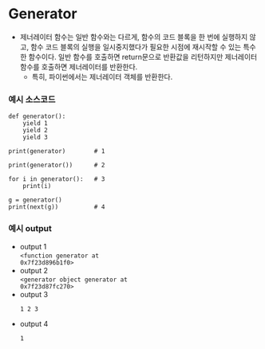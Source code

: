 # Generator

- 제너레이터 함수는 일반 함수와는 다르게, 함수의 코드 블록을 한 번에 실행하지 않고, 함수 코드 블록의 실행을 일시중지했다가 필요한 시점에 재시작할 수 있는 특수한 함수이다. 일반 함수를 호출하면 return문으로 반환값을 리턴하지만 제너레이터 함수를 호출하면 제너레이터를 반환한다.
  - 특히, 파이썬에서는 제너레이터 객체를 반환한다.

### 예시 소스코드
<pre><code>def generator():
    yield 1
    yield 2
    yield 3
    
print(generator)        # 1

print(generator())      # 2

for i in generator():   # 3
    print(i)
    
g = generator()
print(next(g))          # 4</code></pre>

### 예시 output
  - output 1
    <br><code><function generator at 0x7f23d896b1f0></code><br>
  - output 2
    <br><code><generator object generator at 0x7f23d87fc270></code><br>
  - output 3
    <br><pre><code>1
    2
    3</code></pre>
  - output 4
    <br><pre><code>1</code></pre>
